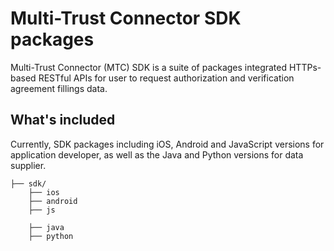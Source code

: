 Multi-Trust Connector SDK packages
========

Multi-Trust Connector (MTC) SDK is a suite of packages integrated HTTPs-based RESTful APIs for user to request authorization and verification agreement fillings data.


## What's included


Currently, SDK packages including iOS, Android and JavaScript versions for application developer, as well as the Java and Python versions for data supplier.


```
├── sdk/
    ├── ios
    ├── android
    ├── js

    ├── java
    ├── python
```
